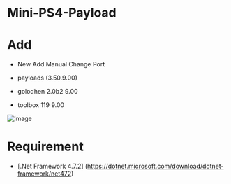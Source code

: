 # Mini-PS4-Payload
# Add
- New Add Manual Change Port
- payloads (3.50.9.00)

-  golodhen 2.0b2 9.00 
 - toolbox 119 9.00

![image](https://user-images.githubusercontent.com/49209220/147840424-1de7d58c-7cf8-4536-8c5a-8e1c277a1dae.png)



# Requirement
- [.Net Framework 4.7.2]
(https://dotnet.microsoft.com/download/dotnet-framework/net472)
